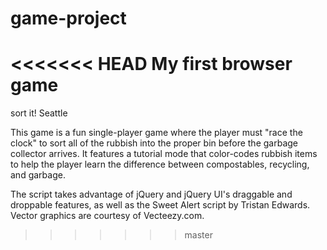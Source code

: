 # game-project
<<<<<<< HEAD
My first browser game
=======
sort it! Seattle

This game is a fun single-player game where the player must "race the clock" to sort all of the rubbish into the proper bin before the garbage collector arrives. It features a tutorial mode that color-codes rubbish items to help the player learn the difference between compostables, recycling, and garbage.

The script takes advantage of jQuery and jQuery UI's draggable and droppable features, as well as the Sweet Alert script by Tristan Edwards. Vector graphics are courtesy of Vecteezy.com.

>>>>>>> master
